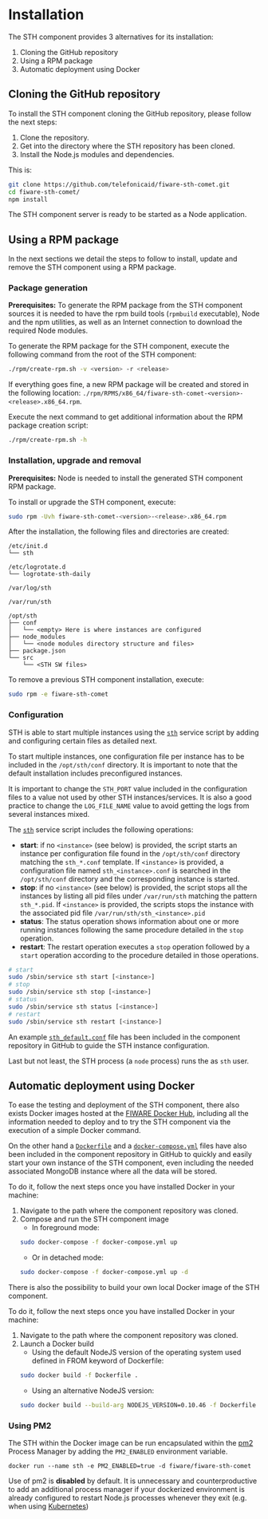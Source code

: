 # Installation

The STH component provides 3 alternatives for its installation:

1.  Cloning the GitHub repository
2.  Using a RPM package
3.  Automatic deployment using Docker

## Cloning the GitHub repository

To install the STH component cloning the GitHub repository, please follow the next steps:

1.  Clone the repository.
2.  Get into the directory where the STH repository has been cloned.
3.  Install the Node.js modules and dependencies.

This is:

```bash
git clone https://github.com/telefonicaid/fiware-sth-comet.git
cd fiware-sth-comet/
npm install
```

The STH component server is ready to be started as a Node application.

## Using a RPM package

In the next sections we detail the steps to follow to install, update and remove the STH component using a RPM package.

### Package generation

**Prerequisites:** To generate the RPM package from the STH component sources it is needed to have the rpm build tools
(`rpmbuild` executable), Node and the npm utilities, as well as an Internet connection to download the required Node
modules.

To generate the RPM package for the STH component, execute the following command from the root of the STH component:

```bash
./rpm/create-rpm.sh -v <version> -r <release>
```

If everything goes fine, a new RPM package will be created and stored in the following location:
`./rpm/RPMS/x86_64/fiware-sth-comet-<version>-<release>.x86_64.rpm`.

Execute the next command to get additional information about the RPM package creation script:

```bash
./rpm/create-rpm.sh -h
```

### Installation, upgrade and removal

**Prerequisites:** Node is needed to install the generated STH component RPM package.

To install or upgrade the STH component, execute:

```bash
sudo rpm -Uvh fiware-sth-comet-<version>-<release>.x86_64.rpm
```

After the installation, the following files and directories are created:

```text
/etc/init.d
└── sth

/etc/logrotate.d
└── logrotate-sth-daily

/var/log/sth

/var/run/sth

/opt/sth
├── conf
│   └── <empty> Here is where instances are configured
├── node_modules
│   └── <node modules directory structure and files>
├── package.json
└── src
    └── <STH SW files>
```

To remove a previous STH component installation, execute:

```bash
sudo rpm -e fiware-sth-comet
```

### Configuration

STH is able to start multiple instances using the
[`sth`](https://github.com/telefonicaid/fiware-sth-comet/blob/master/rpm/SOURCES/etc/init.d/sth) service script by
adding and configuring certain files as detailed next.

To start multiple instances, one configuration file per instance has to be included in the `/opt/sth/conf` directory. It
is important to note that the default installation includes preconfigured instances.

It is important to change the `STH_PORT` value included in the configuration files to a value not used by other STH
instances/services. It is also a good practice to change the `LOG_FILE_NAME` value to avoid getting the logs from
several instances mixed.

The [`sth`](https://github.com/telefonicaid/fiware-sth-comet/blob/master/rpm/SOURCES/etc/init.d/sth) service script
includes the following operations:

-   **start**: if no `<instance>` (see below) is provided, the script starts an instance per configuration file found in
    the `/opt/sth/conf` directory matching the `sth_*.conf` template. If `<instance>` is provided, a configuration file
    named `sth_<instance>.conf` is searched in the `/opt/sth/conf` directory and the corresponding instance is started.
-   **stop**: if no `<instance>` (see below) is provided, the script stops all the instances by listing all pid files
    under `/var/run/sth` matching the pattern `sth_*.pid`. If `<instance>` is provided, the scripts stops the instance
    with the associated pid file `/var/run/sth/sth_<instance>.pid`
-   **status**: The status operation shows information about one or more running instances following the same procedure
    detailed in the `stop` operation.
-   **restart**: The restart operation executes a `stop` operation followed by a `start` operation according to the
    procedure detailed in those operations.

```bash
# start
sudo /sbin/service sth start [<instance>]
# stop
sudo /sbin/service sth stop [<instance>]
# status
sudo /sbin/service sth status [<instance>]
# restart
sudo /sbin/service sth restart [<instance>]
```

An example
[`sth_default.conf`](https://github.com/telefonicaid/fiware-sth-comet/blob/master/rpm/EXAMPLES/sth_default.conf) file
has been included in the component repository in GitHub to guide the STH instance configuration.

<!-- textlint-disable write-good -->

Last but not least, the STH process (a `node` process) runs the as `sth` user.

<!-- textlint-enable write-good -->

## Automatic deployment using Docker

To ease the testing and deployment of the STH component, there also exists Docker images hosted at the
[FIWARE Docker Hub](https://hub.docker.com/r/fiware/sth-comet/), including all the information needed to deploy and to
try the STH component via the execution of a simple Docker command.

On the other hand a [`Dockerfile`](https://github.com/telefonicaid/fiware-sth-comet/blob/master/Dockerfile) and a
[`docker-compose.yml`](https://github.com/telefonicaid/fiware-sth-comet/blob/master/docker-compose.yml) files have also
been included in the component repository in GitHub to quickly and easily start your own instance of the STH component,
even including the needed associated MongoDB instance where all the data will be stored.

To do it, follow the next steps once you have installed Docker in your machine:

1.  Navigate to the path where the component repository was cloned.
2.  Compose and run the STH component image
    -   In foreground mode:
    ```bash
    sudo docker-compose -f docker-compose.yml up
    ```
    -   Or in detached mode:
    ```bash
    sudo docker-compose -f docker-compose.yml up -d
    ```

There is also the possibility to build your own local Docker image of the STH component.

To do it, follow the next steps once you have installed Docker in your machine:

1.  Navigate to the path where the component repository was cloned.
2.  Launch a Docker build
    -   Using the default NodeJS version of the operating system used defined in FROM keyword of Dockerfile:
    ```bash
    sudo docker build -f Dockerfile .
    ```
    -   Using an alternative NodeJS version:
    ```bash
    sudo docker build --build-arg NODEJS_VERSION=0.10.46 -f Dockerfile .
    ```

### Using PM2

The STH within the Docker image can be run encapsulated within the [pm2](http://pm2.keymetrics.io/) Process
Manager by adding the `PM2_ENABLED` environment variable.

```console
docker run --name sth -e PM2_ENABLED=true -d fiware/fiware-sth-comet
```

Use of pm2 is **disabled** by default. It is unnecessary and counterproductive to add an additional process manager if
your dockerized environment is already configured to restart Node.js processes whenever they exit (e.g. when using
[Kubernetes](https://kubernetes.io/))
